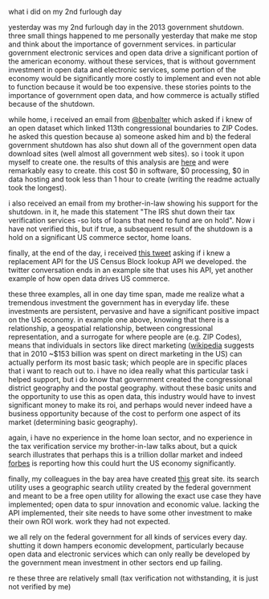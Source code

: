 what i did on my 2nd furlough day

yesterday was my 2nd furlough day in the 2013 government shutdown.  three small things happened to me personally yesterday that make me stop and think about the importance of government services.  in particular government electronic services and open data drive a significant portion of the american economy.  without these services, that is without government investment in open data and electronic services,  some portion of the economy would be significantly more costly to implement and even not able to function because it would be too expensive.   these stories points to the importance of government open data, and how commerce is actually stifled because of the shutdown.

while home, i received an email from [@benbalter](https://github.com/benbalter) which asked if i knew of an open dataset which linked 113th congressional boundaries to ZIP Codes.  he asked this question because a) someone asked him and b) the federal government shutdown has also shut down all of the government open data download sites (well almost all government web sites). so i took it upon myself to create one.  the results of this analysis are [here](https://github.com/feomike/cd113_zip_xwalk) and were remarkably easy to create.  this cost $0 in software, $0 processing, $0 in data hosting and took less than 1 hour to create (writing the readme actually took the longest).

i also received an email from my brother-in-law showing his support for the shutdown.  in it, he made this statement "The IRS shut down their tax verification services -so lots of loans that need to fund are on hold".  Now i have not verified this, but if true, a subsequent result of the shutdown is a hold on a significant US commerce sector, home loans. 

finally, at the end of the day, i received [this tweet](https://twitter.com/shawnbot/status/385525683218169858) asking if i knew a replacement API for the US Census Block lookup API we developed.  the twitter conversation ends in an example site that uses his API, yet another example of how open data drives US commerce.

these three examples, all in one day time span, made me realize what a tremendous investment the government has in everyday life.  these investments are persistent, pervasive and have a significant positive impact on the US economy.  in example one above, knowing that there is a relationship, a geospatial relationship, between congressional representation, and a surrogate for where people are (e.g. ZIP Codes), means that individuals in sectors like direct marketing ([wikipedia](http://en.wikipedia.org/wiki/Direct_marketing) suggests that in 2010 ~$153 billion was spent on direct marketing in the US) can actually perform its most basic task; which people are in specific places that i want to reach out to.  i have no idea really what this particular task i helped support, but i do know that government created the congressional district geography and the postal geography.  without these basic units and the opportunity to use this as open data, this industry would have to invest significant money to make its roi, and perhaps would never indeed have a business opportunity because of the cost to perform one aspect of its market (determining basic geography).

again, i have no experience in the home loan sector, and no experience in the tax verification service my brother-in-law talks about, but a quick search illustrates that perhaps this is a trillion dollar market and indeed [forbes](http://www.forbes.com/sites/morganbrennan/2013/10/01/heres-how-the-government-shutdown-will-affect-housing/) is reporting how this could hurt the US economy significantly.

finally, my colleagues in the bay area have created [this](http://maps.onebayarea.org/travel_housing/#mode=wTrnW&time=PM&xyz=12.00/37.7600/-122.4195&origin=taz:101&max_time=30) great site.  its search utility uses a geographic search utility created by the federal government and meant to be a free open utility for allowing the exact use case they have implemented; open data to spur innovation and economic value.  lacking the API implemented, their site needs to have some other investment to make their own ROI work.  work they had not expected.

we all rely on the federal government for all kinds of services every day.  shutting it down hampers economic development, particularly because open data and electronic services which can only really be developed by the government mean investment in other sectors end up failing.  


re these three are relatively small (tax verification not withstanding, it is just not verified by me)

